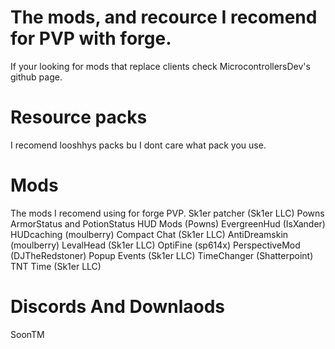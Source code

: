# The mods, and recource I recomend for PVP with forge.
If your looking for mods that replace clients check MicrocontrollersDev's github page.

# Resource packs
I recomend looshhys packs bu I dont care what pack you use.

# Mods
The mods I recomend using for forge PVP.
                                    Sk1er patcher (Sk1er LLC)
                                    Powns ArmorStatus and PotionStatus HUD Mods (Powns)
                                    EvergreenHud (IsXander)
                                    HUDcaching (moulberry)
                                    Compact Chat (Sk1er LLC)
                                    AntiDreamskin (moulberry)
                                    LevalHead (Sk1er LLC)
                                    OptiFine (sp614x)
                                    PerspectiveMod (DJTheRedstoner)
                                    Popup Events (Sk1er LLC)
                                    TimeChanger (Shatterpoint)
                                    TNT Time (Sk1er LLC)

# Discords And Downlaods

SoonTM
                                    
